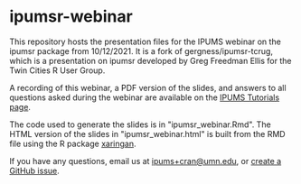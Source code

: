 # ipumsr-webinar

This repository hosts the presentation files for the IPUMS webinar on the 
ipumsr package from 10/12/2021. It is a fork of gergness/ipumsr-tcrug, which is 
a presentation on ipumsr developed by Greg Freedman Ellis for the Twin Cities 
R User Group.

A recording of this webinar, a PDF version of the slides, and answers to all 
questions asked during the webinar are available on the 
[IPUMS Tutorials page](https://www.ipums.org/support/tutorials). 

The code used to generate the slides is in "ipumsr_webinar.Rmd". The HTML 
version of the slides in "ipumsr_webinar.html" is built from the RMD file using 
the R package [xaringan](https://github.com/yihui/xaringan).

If you have any questions, email us at ipums+cran@umn.edu, or [create a GitHub 
issue](https://github.com/dtburk/ipumsr-webinar/issues).
